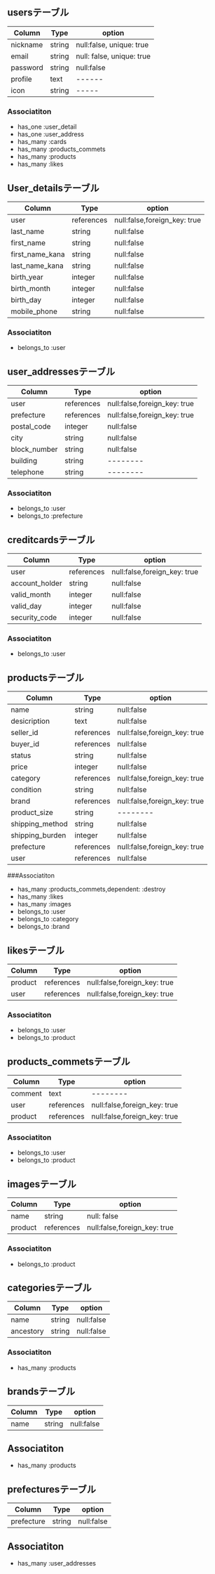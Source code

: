 ## usersテーブル
|Column|Type|option|
|------|----|------|
|nickname|string|null:false, unique: true|
|email|string|null: false, unique: true|
|password|string|null:false|
|profile|text| ------ |
|icon|string| ----- |

### Associatiton
- has_one :user_detail
- has_one :user_address
- has_many :cards
- has_many :products_commets
- has_many :products
- has_many :likes



## User_detailsテーブル
|Column|Type|option|
|------|----|------|
|user|references|null:false,foreign_key: true|
|last_name|string|null:false|
|first_name|string|null:false|
|first_name_kana|string|null:false|
|last_name_kana|string|null:false|
|birth_year|integer|null:false|
|birth_month|integer|null:false|
|birth_day|integer|null:false|
|mobile_phone|string|null:false|

### Associatiton
- belongs_to :user



## user_addressesテーブル
|Column|Type|option|
|------|----|------|
|user|references|null:false,foreign_key: true|
|prefecture|references|null:false,foreign_key: true|
|postal_code|integer|null:false|
|city|string|null:false|
|block_number|string|null:false|
|building|string|--------|
|telephone|string|--------|

### Associatiton
- belongs_to :user
- belongs_to :prefecture



## creditcardsテーブル
|Column|Type|option|
|------|----|------|
|user|references|null:false,foreign_key: true|
|account_holder|string|null:false|
|valid_month|integer|null:false|
|valid_day|integer|null:false|
|security_code|integer|null:false|

### Associatiton
- belongs_to :user



## productsテーブル
|Column|Type|option|
|------|----|------|
|name|string|null:false|
|desicription|text|null:false|
|seller_id|references|null:false,foreign_key: true|
|buyer_id|references|null:false|
|status|string|null:false|
|price|integer|null:false|
|category|references|null:false,foreign_key: true|
|condition|string|null:false|
|brand|references|null:false,foreign_key: true|
|product_size|string|--------|
|shipping_method|string|null:false|
|shipping_burden|integer|null:false|
|prefecture|references|null:false,foreign_key: true|
|user|references|null:false|

###Associatiton
- has_many :products_commets,dependent: :destroy
- has_many :likes
- has_many :images
- belongs_to :user
- belongs_to :category
- belongs_to :brand


## likesテーブル
|Column|Type|option|
|------|----|------|
|product|references|null:false,foreign_key: true|
|user|references|null:false,foreign_key: true|

### Associatiton
- belongs_to :user
- belongs_to :product



## products_commetsテーブル
|Column|Type|option|
|------|----|------|
|comment|text|--------|
|user|references|null:false,foreign_key: true|
|product|references|null:false,foreign_key: true|

### Associatiton
- belongs_to :user
- belongs_to :product



## imagesテーブル
|Column|Type|option|
|------|----|------|
|name|string|null: false|
|product|references|null:false,foreign_key: true|

### Associatiton
- belongs_to :product




## categoriesテーブル
|Column|Type|option|
|------|----|------|
|name|string|null:false|
|ancestory|string|null:false|

### Associatiton
- has_many :products




## brandsテーブル
|Column|Type|option|
|------|----|------|
|name|string|null:false|

## Associatiton
- has_many :products

## prefecturesテーブル
|Column|Type|option|
|------|----|------|
|prefecture|string|null:false|

## Associatiton
- has_many :user_addresses
